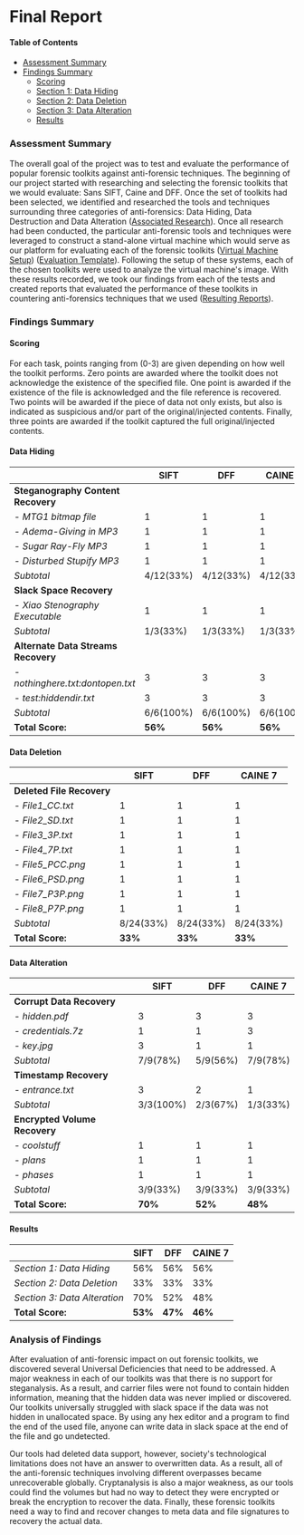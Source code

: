 # Final Report

#### Table of Contents
- [Assessment Summary](#assessment-summary)
- [Findings Summary](#findings-summary)
    - [Scoring](#scoring)
    - [Section 1: Data Hiding](#data-hiding)
    - [Section 2: Data Deletion](#data-deletion)
    - [Section 3: Data Alteration](#data-alteration)
    - [Results](#results)

### Assessment Summary

The overall goal of the project was to test and evaluate the performance of popular forensic toolkits against anti-forensic techniques. The beginning of our project started with researching and selecting the forensic toolkits that we would evaluate: Sans SIFT, Caine and DFF. Once the set of toolkits had been selected, we identified and researched the tools and techniques surrounding three categories of anti-forensics: Data Hiding, Data Destruction and Data Alteration ([Associated Research](/Documentation/Research/)). Once all research had been conducted, the particular anti-forensic tools and techniques were leveraged to construct a stand-alone virtual machine which would serve as our platform for evaluating each of the forensic toolkits ([Virtual Machine Setup](/Documentation/VM/)) ([Evaluation Template](/Documentation/Evaluation/)). Following the setup of these systems, each of the chosen toolkits were used to analyze the virtual machine's image. With these results recorded, we took our findings from each of the tests and created reports that evaluated the performance of these toolkits in countering anti-forensics techniques that we used ([Resulting Reports](/Documentation/Reports/)).

### Findings Summary

#### Scoring
For each task, points ranging from (0-3) are given depending on how well the toolkit performs. Zero points are awarded where the toolkit does not acknowledge the existence of the specified file. One point is awarded if the existence of the file is acknowledged and the file reference is recovered. Two points will be awarded if the piece of data not only exists, but also is indicated as suspicious and/or part of the original/injected contents. Finally, three points are awarded if the toolkit captured the full original/injected contents.

#### Data Hiding
|                                   | SIFT | DFF | CAINE 7 |
| ---                               | --- | --- | --- |
| **Steganography Content Recovery**| | | | 
| *- MTG1 bitmap file*              | 1 | 1 | 1 |
| *- Adema-Giving in MP3*           | 1 | 1 | 1 |
| *- Sugar Ray-Fly MP3*             | 1 | 1 | 1 |
| *- Disturbed Stupify MP3*         | 1 | 1 | 1 |
| *Subtotal*                        | 4/12(33%) | 4/12(33%) | 4/12(33%) |
| **Slack Space Recovery**          | | | |
| *- Xiao Stenography Executable*   | 1 | 1 | 1 |
| *Subtotal*                        | 1/3(33%) | 1/3(33%) | 1/3(33%) |
|**Alternate Data Streams Recovery**| | | |
| *- nothinghere.txt:dontopen.txt*  | 3 | 3 | 3 |
| *- test:hiddendir.txt*            | 3 | 3 | 3 |
| *Subtotal*                        | 6/6(100%) | 6/6(100%) | 6/6(100%) |
| **Total Score:**                  | **56%** | **56%** | **56%** |

#### Data Deletion
|                           | SIFT | DFF | CAINE 7 |
| ---                       | --- | --- | --- |
| **Deleted File Recovery** | | | | 
| *- File1_CC.txt*          | 1 | 1 | 1 |
| *- File2_SD.txt*          | 1 | 1 | 1 |
| *- File3_3P.txt*          | 1 | 1 | 1 |
| *- File4_7P.txt*          | 1 | 1 | 1 |
| *- File5_PCC.png*         | 1 | 1 | 1 |
| *- File6_PSD.png*         | 1 | 1 | 1 |
| *- File7_P3P.png*         | 1 | 1 | 1 |
| *- File8_P7P.png*         | 1 | 1 | 1 |
| *Subtotal*                | 8/24(33%) | 8/24(33%) | 8/24(33%) |
| **Total Score:**          | **33%** | **33%** | **33%** |

#### Data Alteration
|                               | SIFT | DFF | CAINE 7 |
| ---                           | --- | --- | --- |
| **Corrupt Data Recovery**     | | | | 
| *- hidden.pdf*                | 3 | 3 | 3 |
| *- credentials.7z*            | 1 | 1 | 3 |
| *- key.jpg*                   | 3 | 1 | 1 |
| *Subtotal*                    | 7/9(78%) | 5/9(56%) | 7/9(78%) |
| **Timestamp Recovery**        | | | |
| *- entrance.txt*              | 3 | 2 | 1 |
| *Subtotal*                    | 3/3(100%) | 2/3(67%) | 1/3(33%) |
| **Encrypted Volume Recovery** | | | |
| *- coolstuff*                 | 1 | 1 | 1 |
| *- plans*                     | 1 | 1 | 1 |
| *- phases*                    | 1 | 1 | 1 |
| *Subtotal*                    | 3/9(33%) | 3/9(33%) | 3/9(33%) |
| **Total Score:**              | **70%** | **52%** | **48%** |

#### Results
|                               | SIFT | DFF | CAINE 7 |
| ---                           | --- | --- | --- |
| *Section 1: Data Hiding*      | 56% | 56% | 56% | 
| *Section 2: Data Deletion*    | 33% | 33% | 33% |
| *Section 3: Data Alteration*  | 70% | 52% | 48% |
| **Total Score:**              | **53%** | **47%** | **46%** |

### Analysis of Findings 

After evaluation of anti-forensic impact on out forensic toolkits, we discovered several Universal Deficiencies that need to be addressed. A major weakness in each of our toolkits was that there is no support for steganalysis. As a result, and carrier files were not found to contain hidden information, meaning that the hidden data was never implied or discovered. Our toolkits universally struggled with slack space if the data was not hidden in unallocated space. By using any hex editor and a program to find the end of the used file, anyone can write data in slack space at the end of the file and go undetected. 

Our tools had deleted data support, however, society's technological limitations does not have an answer to overwritten data. As a result, all of the anti-forensic techniques involving different overpasses became unrecoverable globally. Cryptanalysis is also a major weakness, as our tools could find the volumes but had no way to detect they were encrypted or break the encryption to recover the data. Finally, these forensic toolkits need a way to find and recover changes to meta data and file signatures to recovery the actual data.
